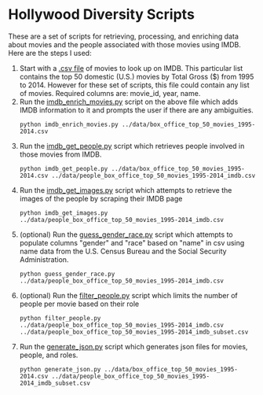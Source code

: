 # Hollywood Diversity Scripts

These are a set of scripts for retrieving, processing, and enriching data about movies and the people associated with those movies using IMDB.  Here are the steps I used:

1. Start with a [.csv file](https://github.com/beefoo/hollywood-diversity/blob/master/data/box_office_top_50_movies_1995-2014.csv) of movies to look up on IMDB. This particular list contains the top 50 domestic (U.S.) movies by Total Gross ($) from 1995 to 2014. However for these set of scripts, this file could contain any list of movies. Required columns are: movie_id, year, name.
2. Run the [imdb_enrich_movies.py](https://github.com/beefoo/hollywood-diversity/blob/master/scripts/imdb_enrich_movies.py) script on the above file which adds IMDB information to it and prompts the user if there are any ambiguities.
   ```
   python imdb_enrich_movies.py ../data/box_office_top_50_movies_1995-2014.csv
   ```
3. Run the [imdb_get_people.py](https://github.com/beefoo/hollywood-diversity/blob/master/scripts/imdb_get_people.py) script which retrieves people involved in those movies from IMDB.
   ```
   python imdb_get_people.py ../data/box_office_top_50_movies_1995-2014.csv ../data/people_box_office_top_50_movies_1995-2014_imdb.csv
   ```
4. Run the [imdb_get_images.py](https://github.com/beefoo/hollywood-diversity/blob/master/scripts/imdb_get_images.py) script which attempts to retrieve the images of the people by scraping their IMDB page
   ```
   python imdb_get_images.py ../data/people_box_office_top_50_movies_1995-2014_imdb.csv
   ```
5. (optional) Run the [guess_gender_race.py](https://github.com/beefoo/hollywood-diversity/blob/master/scripts/guess_gender_race.py) script which attempts to populate columns "gender" and "race" based on "name" in csv using name data from the U.S. Census Bureau and the Social Security Administration.
   ```
   python guess_gender_race.py ../data/people_box_office_top_50_movies_1995-2014_imdb.csv
   ```
6. (optional) Run the [filter_people.py](https://github.com/beefoo/hollywood-diversity/blob/master/scripts/filter_people.py) script which limits the number of people per movie based on their role
   ```
   python filter_people.py ../data/people_box_office_top_50_movies_1995-2014_imdb.csv ../data/people_box_office_top_50_movies_1995-2014_imdb_subset.csv
   ```
7. Run the [generate_json.py](https://github.com/beefoo/hollywood-diversity/blob/master/scripts/generate_json.py) script which generates json files for movies, people, and roles.
   ```
   python generate_json.py ../data/box_office_top_50_movies_1995-2014.csv ../data/people_box_office_top_50_movies_1995-2014_imdb_subset.csv
   ```
